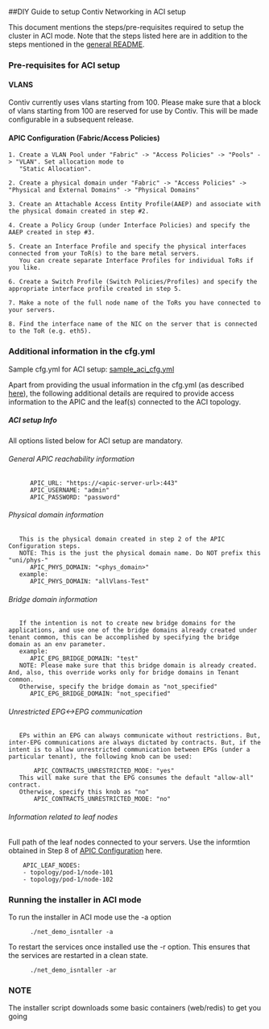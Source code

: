 ##DIY Guide to setup Contiv Networking in ACI setup

This document mentions the steps/pre-requisites required to setup the cluster in ACI mode. Note that the steps listed here are in addition to the steps mentioned in the [general README](https://github.com/contiv/demo/tree/master/net/README.md).

### Pre-requisites for ACI setup

#### VLANS

Contiv currently uses vlans starting from 100. Please make sure that a block of vlans starting from 100 are
 reserved for use by Contiv. This will be made configurable in a subsequent release.

#### APIC Configuration (Fabric/Access Policies)

    1. Create a VLAN Pool under "Fabric" -> "Access Policies" -> "Pools" -> "VLAN". Set allocation mode to
       "Static Allocation".

    2. Create a physical domain under "Fabric" -> "Access Policies" -> "Physical and External Domains" -> "Physical Domains"

    3. Create an Attachable Access Entity Profile(AAEP) and associate with the physical domain created in step #2.

    4. Create a Policy Group (under Interface Policies) and specify the AAEP created in step #3.

    5. Create an Interface Profile and specify the physical interfaces connected from your ToR(s) to the bare metal servers.
       You can create separate Interface Profiles for individual ToRs if you like.

    6. Create a Switch Profile (Switch Policies/Profiles) and specify the appropriate interface profile created in step 5.

    7. Make a note of the full node name of the ToRs you have connected to your servers.

    8. Find the interface name of the NIC on the server that is connected to the ToR (e.g. eth5).

### Additional information in the cfg.yml

Sample cfg.yml for ACI setup: [sample_aci_cfg.yml](https://github.com/contiv/demo/tree/master/net/extras/sample_aci_cfg.yml)

Apart from providing the usual information in the cfg.yml (as described [here](https://github.com/contiv/demo/tree/master/net/README.md#information-in-cfgyml)), the following additional details are required to provide access information to the APIC and the leaf(s) connected to the ACI topology.

##### ACI setup Info
All options listed below for ACI setup are mandatory.
###### General APIC reachability information 

          APIC_URL: "https://<apic-server-url>:443"
          APIC_USERNAME: "admin"
          APIC_PASSWORD: "password"

###### Physical domain information 
       This is the physical domain created in step 2 of the APIC Configuration steps. 
       NOTE: This is the just the physical domain name. Do NOT prefix this "uni/phys-"
          APIC_PHYS_DOMAIN: "<phys_domain>" 
       example:
          APIC_PHYS_DOMAIN: "allVlans-Test"

###### Bridge domain information 
       If the intention is not to create new bridge domains for the applications, and use one of the bridge domains already created under tenant common, this can be accomplished by specifying the bridge domain as an env parameter.
       example:
          APIC_EPG_BRIDGE_DOMAIN: "test"  
       NOTE: Please make sure that this bridge domain is already created. And, also, this override works only for bridge domains in Tenant common.
       Otherwise, specify the bridge domain as "not_specified"
          APIC_EPG_BRIDGE_DOMAIN: "not_specified"  

###### Unrestricted EPG<->EPG communication 
       EPs within an EPG can always communicate without restrictions. But, inter-EPG communications are always dictated by contracts. But, if the intent is to allow unrestricted communication between EPGs (under a particular tenant), the following knob can be used:

           APIC_CONTRACTS_UNRESTRICTED_MODE: "yes"
       This will make sure that the EPG consumes the default "allow-all" contract.
       Otherwise, specify this knob as "no"
           APIC_CONTRACTS_UNRESTRICTED_MODE: "no"

###### Information related to leaf nodes 
Full path of the leaf nodes connected to your servers. Use the informtion obtained in Step 8 of [APIC Configuration](aci.md#apic-configuration-fabricaccess-policies) here.

        APIC_LEAF_NODES:
        - topology/pod-1/node-101
        - topology/pod-1/node-102

### Running the installer in ACI mode
To run the installer in ACI mode use the -a option

          ./net_demo_isntaller -a

To restart the services once installed use the -r option. This ensures that the services are restarted in a clean state.

          ./net_demo_isntaller -ar

### NOTE
The installer script downloads some basic containers (web/redis) to get you going
